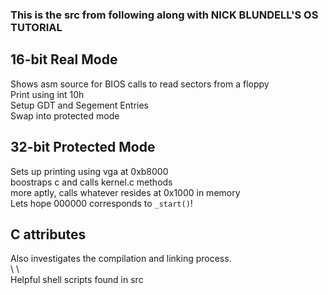 ### This is the src from following along with NICK BLUNDELL'S OS TUTORIAL
## 16-bit Real Mode
Shows asm source for BIOS calls to read sectors from a floppy\
Print using int 10h\
Setup GDT and Segement Entries\
Swap into protected mode

## 32-bit Protected Mode
Sets up printing using vga at 0xb8000\
boostraps c and calls kernel.c methods\
more aptly, calls whatever resides at 0x1000 in memory\
Lets hope 000000 corresponds to `_start()`!

## C attributes
Also investigates the compilation and linking process.\
\ 
\ 
\
Helpful shell scripts found in src
